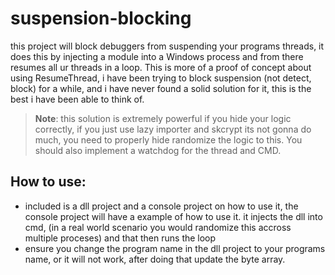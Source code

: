 # suspension-blocking

this project will block debuggers from suspending your programs threads, it does this by injecting a module into a Windows process and from there resumes all ur threads in a loop. This is more of a proof of concept about using ResumeThread, i have been trying to block suspension (not detect, block) for a while, and i have never found a solid solution for it, this is the best i have been able to think of. 

> **Note**: this solution is extremely powerful if you hide your logic correctly, if you just use lazy importer and skcrypt its not gonna do much, you need to properly hide randomize the logic to this. You should also implement a watchdog for the thread and CMD.

## How to use:
- included is a dll project and a console project on how to use it, the console project will have a example of how to use it. it injects the dll into cmd, (in a real world scenario you would randomize this accross multiple proceses) and that then runs the loop 
- ensure you change the program name in the dll project to your programs name, or it will not work, after doing that update the byte array.
